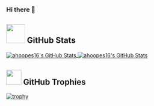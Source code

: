 ### Hi there 👋

<!--
**jango2106/jango2106** is a ✨ _special_ ✨ repository because its `README.md` (this file) appears on your GitHub profile.

Here are some ideas to get you started:

- 🔭 I’m currently working on ...
- 🌱 I’m currently learning ...
- 👯 I’m looking to collaborate on ...
- 🤔 I’m looking for help with ...
- 💬 Ask me about ...
- 📫 How to reach me: ...
- 😄 Pronouns: ...
- ⚡ Fun fact: ...
-->
## <img src="https://media.giphy.com/media/f4JSqg5rt40xAPG5Xm/giphy.gif" width="50"> GitHub Stats

<a href="https://github.com/ahoopes16/ahoopes16">
   <img align="center" src="https://github-readme-stats.vercel.app/api?username=ahoopes16&show_icons=true&line_height=27&count_private=true&theme=gotham" alt="ahoopes16's GitHub Stats" />
</a>

<a href="https://github.com/ahoopes16/ahoopes16">
   <img align="center" src="https://github-readme-stats.vercel.app/api/top-langs/?username=ahoopes16&hide=c%2B%2B,c,html&theme=gotham" alt="ahoopes16's GitHub Stats" />
</a>

## <img src="https://media.giphy.com/media/Veq8KumKpSCcfZ71P1/giphy.gif" width="40"> GitHub Trophies
[![trophy](https://github-profile-trophy.vercel.app/?username=ahoopes16&theme=nord&column=7&margin-w=15)](https://github.com/ahoopes16/github-profile-trophy)
